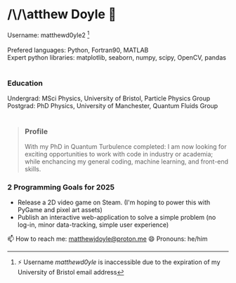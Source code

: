 # /\\/\atthew Doyle 👋 
Username: matthewd0yle2 [^1] \
 <br />
Prefered languages: Python, Fortran90, MATLAB \
Expert python libraries: matplotlib, seaborn, numpy, scipy, OpenCV, pandas \
 <br />
 ### Education
Undergrad: MSci Physics, University of Bristol, Particle Physics Group \
Postgrad: PhD Physics, University of Manchester, Quantum Fluids Group \
 <br />

>### Profile
>With my PhD in Quantum Turbulence completed: I am now looking for exciting opportunities to work with code in industry or academia; while enchancing my general coding, machine learning, and front-end skills. 

### 2 Programming Goals for 2025
- Release a 2D video game on Steam. (I'm hoping to power this with PyGame and pixel art assets)
- Publish an interactive web-application to solve a simple problem (no log-in, minor data-tracking, simple user experience) 


📫 How to reach me: matthewjdoyle@proton.me
😄 Pronouns: he/him





[^1]:⚡ Username *matthewd0yle* is inaccessible due to the expiration of my University of Bristol email address 
